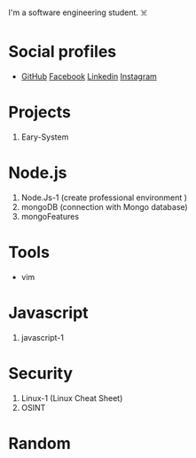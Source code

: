 I'm a software engineering student. :skull_and_crossbones:


# Social profiles 
* [GitHub](https://www.github.com/Adosh74) [Facebook](https://www.facebook.com/shebl74) [Linkedin](https://www.linkedin.com/in/shebl74) [Instagram](https://www.instagram.com/shebl0x01) 


# Projects
  1. Eary-System
# Node.js
 1. Node.Js-1 (create professional environment )
 2. mongoDB (connection with Mongo database)
 3. mongoFeatures

# Tools
  * vim


# Javascript
 1. javascript-1

# Security
 1. Linux-1 (Linux Cheat Sheet)
 2. OSINT

# Random

    




